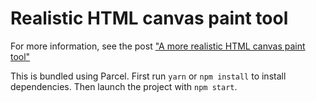 # Realistic HTML canvas paint tool

For more information, see the post
["A more realistic HTML canvas paint tool"](https://dev.to/ascorbic/a-more-realistic-html-canvas-paint-tool-313b)

This is bundled using Parcel. First run `yarn` or `npm install` to install
dependencies. Then launch the project with `npm start`.
